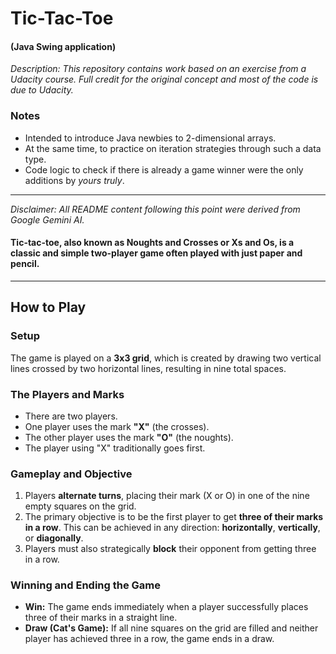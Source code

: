 # Tic-Tac-Toe

#### (Java Swing application)

*Description: This repository contains work based on an exercise from a Udacity course. Full credit for the original concept and most of the code is due to Udacity.*

### Notes
* Intended to introduce Java newbies to 2-dimensional arrays.
* At the same time, to practice on iteration strategies through such a data type.
* Code logic to check if there is already a game winner were the only additions by _yours truly_.

---

_Disclaimer: All README content following this point were derived from Google Gemini AI._
#### Tic-tac-toe, also known as **Noughts and Crosses** or **Xs and Os**, is a classic and simple two-player game often played with just paper and pencil.

---

## How to Play

### Setup
The game is played on a **3x3 grid**, which is created by drawing two vertical lines crossed by two horizontal lines, resulting in nine total spaces.

### The Players and Marks
* There are two players.
* One player uses the mark **"X"** (the crosses).
* The other player uses the mark **"O"** (the noughts).
* The player using "X" traditionally goes first.

### Gameplay and Objective
1.  Players **alternate turns**, placing their mark (X or O) in one of the nine empty squares on the grid.
2.  The primary objective is to be the first player to get **three of their marks in a row**. This can be achieved in any direction: **horizontally**, **vertically**, or **diagonally**.
3.  Players must also strategically **block** their opponent from getting three in a row.

### Winning and Ending the Game
* **Win:** The game ends immediately when a player successfully places three of their marks in a straight line.
* **Draw (Cat's Game):** If all nine squares on the grid are filled and neither player has achieved three in a row, the game ends in a draw.

